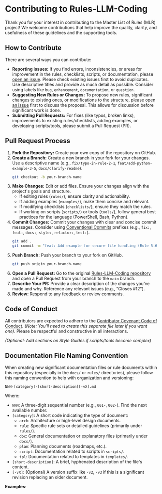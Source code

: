 # Contributing to Rules-LLM-Coding

Thank you for your interest in contributing to the Master List of Rules (MLR) project! We welcome contributions that help improve the quality, clarity, and usefulness of these guidelines and the supporting tools.

## How to Contribute

There are several ways you can contribute:

*   **Reporting Issues:** If you find errors, inconsistencies, or areas for improvement in the rules, checklists, scripts, or documentation, please [open an issue](https://github.com/JackovAlltrades/Rules-LLM-Coding/issues). Please check existing issues first to avoid duplicates. Use descriptive titles and provide as much detail as possible. Consider using labels like `bug`, `enhancement`, `documentation`, or `question`.
*   **Suggesting New Rules or Changes:** To propose new rules, significant changes to existing ones, or modifications to the structure, please [open an issue](https://github.com/JackovAlltrades/Rules-LLM-Coding/issues) first to discuss the proposal. This allows for discussion before significant work is done.
*   **Submitting Pull Requests:** For fixes (like typos, broken links), improvements to existing rules/checklists, adding examples, or developing scripts/tools, please submit a Pull Request (PR).

## Pull Request Process

1.  **Fork the Repository:** Create your own copy of the repository on GitHub.
2.  **Create a Branch:** Create a new branch in your fork for your changes. Use a descriptive name (e.g., `fix/typo-in-rule-2-1`, `feat/add-python-example-3-5`, `docs/clarify-readme`).
    ```bash
    git checkout -b your-branch-name
    ```
3.  **Make Changes:** Edit or add files. Ensure your changes align with the project's goals and structure.
    *   If editing rules (`rules/`), ensure clarity and actionability.
    *   If adding examples (`examples/`), make them concise and relevant.
    *   If modifying checklists (`checklists/`), ensure they match the rules.
    *   If working on scripts (`scripts/`) or tools (`tools/`), follow general best practices for the language (PowerShell, Bash, Python).
4.  **Commit Changes:** Commit your changes with clear and concise commit messages. Consider using [Conventional Commits](https://www.conventionalcommits.org/) prefixes (e.g., `fix:`, `feat:`, `docs:`, `style:`, `refactor:`, `test:`).
    ```bash
    git add .
    git commit -m "feat: Add example for secure file handling (Rule 5.6.1)"
    ```
5.  **Push Branch:** Push your branch to your fork on GitHub.
    ```bash
    git push origin your-branch-name
    ```
6.  **Open a Pull Request:** Go to the original [Rules-LLM-Coding repository](https://github.com/JackovAlltrades/Rules-LLM-Coding) and open a Pull Request from your branch to the `main` branch.
7.  **Describe Your PR:** Provide a clear description of the changes you've made and why. Reference any relevant issues (e.g., "Closes #12").
8.  **Review:** Respond to any feedback or review comments.

## Code of Conduct

All contributors are expected to adhere to the [Contributor Covenant Code of Conduct](CODE_OF_CONDUCT.md). *(Note: You'll need to create this separate file later if you want one)*. Please be respectful and constructive in all interactions.

*(Optional: Add sections on Style Guides if scripts/tools become complex)*
## Documentation File Naming Convention

When creating new significant documentation files or rule documents within this repository (especially in the `docs/` or `rules/` directories), please follow this naming convention to help with organization and versioning:

`NNN-[category]-[short-description][-vX].md`

Where:
- `NNN`: A three-digit sequential number (e.g., `001-`, `002-`). Find the next available number.
- `[category]`: A short code indicating the type of document:
    - `arch`: Architecture or high-level design documents.
    - `rule`: Specific rule sets or detailed guidelines (primarily under `rules/`).
    - `doc`: General documentation or explanatory files (primarily under `docs/`).
    - `plan`: Planning documents (roadmaps, etc.).
    - `script`: Documentation related to scripts in `scripts/`.
    - `tpl`: Documentation related to templates in `templates/`.
- `[short-description]`: A brief, hyphenated description of the file's content.
- `[-vX]`: (Optional) A version suffix like `-v2`, `-v3` if this is a significant revision replacing an older document.

**Examples:**

